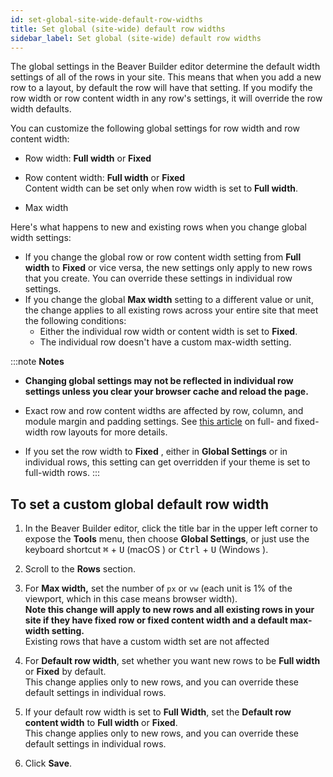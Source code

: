 ```yaml
---
id: set-global-site-wide-default-row-widths
title: Set global (site-wide) default row widths
sidebar_label: Set global (site-wide) default row widths
---
```


The global settings in the Beaver Builder editor determine the default width
settings of all of the rows in your site. This means that when you add a new row
to a layout, by default the row will have that setting. If you modify the row width or row content width in any row's settings, it will override the row width defaults.

You can customize the following global settings for row width and row content width:

  * Row width: **Full width** or **Fixed**
  * Row content width: **Full width** or **Fixed**  
Content width can be set only when row width is set to **Full width**.

  * Max width

Here's what happens to new and existing rows when you change global width
settings:

  * If you change the global row or row content width setting from **Full width** to **Fixed** or vice versa, the new settings only apply to new rows that you create. You can override these settings in individual row settings.
  * If you change the global **Max width** setting to a different value or unit, the change applies to all existing rows across your entire site that meet the following conditions:
    * Either the individual row width or content width is set to **Fixed**.
    * The individual row doesn't have a custom max-width setting.

:::note **Notes**

* **Changing global settings may not be reflected in individual row settings unless you clear your browser cache and reload the page.**  

* Exact row and row content widths are affected by row, column, and module margin and padding settings. See [this article](/beaver-builder/layouts/rows/full-width-and-fixed-width.md) on full- and fixed-width row layouts for more details.
* If you set the row width to **Fixed** , either in **Global Settings** or in individual rows, this setting can get overridden if your theme is set to full-width rows.
:::

## To set a custom global default row width

  1. In the Beaver Builder editor, click the title bar in the upper left corner to expose the **Tools** menu, then choose **Global Settings**, or just use the keyboard shortcut <kbd>⌘</kbd> + <kbd>U</kbd> (macOS <i class="fab fa-apple"></i>) or <kbd>Ctrl</kbd> + <kbd>U</kbd> (Windows <i class="fab fa-windows"></i>).
  2. Scroll to the **Rows** section.
  3. For **Max width,** set the number of `px` or `vw` (each unit is 1% of the viewport, which in this case means browser width).  
  **Note this change will apply to new rows and all existing rows in your site
  if they have fixed row or fixed content width and a default max-width
  setting.**  
  Existing rows that have a custom width set are not affected

  4. For **Default row width**, set whether you want new rows to be **Full width** or **Fixed** by default.  
This change applies only to new rows, and you can override these default
settings in individual rows.

  5. If your default row width is set to **Full Width**, set the **Default row content width** to **Full width** or **Fixed**.  
This change applies only to new rows, and you can override these default
settings in individual rows.

  6. Click **Save**.
